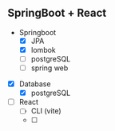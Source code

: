 ## SpringBoot + React

- Springboot
  - [x] JPA
  - [x] lombok
  - [ ] postgreSQL
  - [ ] spring web
- [x] Database
  - [x] postgreSQL
- [ ] React
  - [ ] CLI (vite)
  - [ ] 